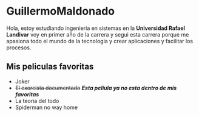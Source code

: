 # GuillermoMaldonado
 Hola, estoy estudiando ingenieria en sistemas en la **Universidad Rafael Landivar** voy en primer año de la carrera y segui
 esta carrera porque me apasiona todo el mundo de la tecnologia y crear aplicaciones y facilitar los procesos.

## Mis peliculas favoritas
* Joker
* ~~El exorcista documentado~~ ***Esta peliula ya no esta dentro de mis favoritas***
* La teoria del todo
* Spiderman no way home